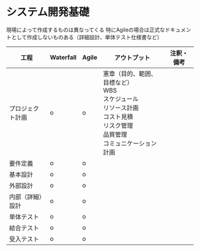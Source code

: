 # システム開発基礎

現場によって作成するものは異なってくる
特にAgileの場合は正式なドキュメントとして作成しないものある（詳細設計、単体テスト仕様書など）

| 工程 | Waterfall | Agile | アウトプット | 注釈・備考 |
| --- | --- | --- | --- | --- |
| プロジェクト計画 | o | o | 憲章（目的、範囲、目標など）<br> WBS<br> スケジュール<br> リソース計画<br>コスト見積<br>リスク管理<br>品質管理<br>コミュニケーション計画 | |
| 要件定義 | o | o | | |
| 基本設計 | o | o | | |
| 外部設計 | o | o | | |
| 内部（詳細）設計 | o | o | | |
| 単体テスト | o | o | | |
| 結合テスト | o | o | | |
| 受入テスト | o | o | | |
